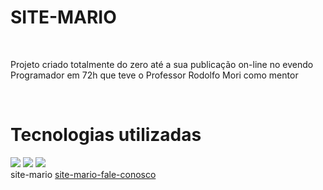 # SITE-MARIO
<br>
<p>Projeto criado totalmente do zero até a sua publicação on-line no evendo Programador em 72h que teve o Professor Rodolfo Mori como mentor</p>
<br>
<h1>Tecnologias utilizadas</h1><img src="https://img.shields.io/badge/HTML5-E34F26?style=for-the-badge&logo=html5&logoColor=white" /> <img src="https://img.shields.io/badge/CSS-239120?&style=for-the-badge&logo=css3&logoColor=white" />
<img src="https://img.shields.io/badge/JavaScript-323330?style=for-the-badge&logo=javascript&logoColor=F7DF1E" />
<br>
<a img src="https://github.com/carlooss89/SITE-MARIO/blob/main/Captura%20de%20tela%202023-11-17%20000221.png?raw=true" target="_blank" />site-mario</a>
<a href=""target="_blank">site-mario-fale-conosco</a>


